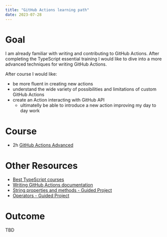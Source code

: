 ```yaml
---
title: "GitHub Actions learning path"
date: 2023-07-28
---
```


# Goal

I am already familiar with writing and contributing to GitHub Actions. After completing the TypeScript essential training I would like to
dive into a more advanced techniques for writing GitHub Actions.

After course I would like:
- be more fluent in creating new actions
- understand the wide variety of possibilities and limitations of custom GitHub Actions
- create an Action interacting with GitHub API
  - ultimatelly be able to introduce a new action improving my day to day work

# Course
- 2h [GitHub Actions Advanced](https://www.linkedin.com/learning/advanced-github-actions/next-level-github-actions?autoplay=true&u=2074018)

# Other Resources
- [Best TypeScript courses](https://www.classcentral.com/report/best-typescript-courses/#anchor-2)
- [Writing GitHub Actions documentation](https://docs.github.com/en/actions/creating-actions)
- [String properties and methods - Guided Project](https://www.coursera.org/projects/typescript-string-properties-and-methods)
- [Operators - Guided Project](https://www.coursera.org/projects/typescript-operators)

# Outcome
TBD
